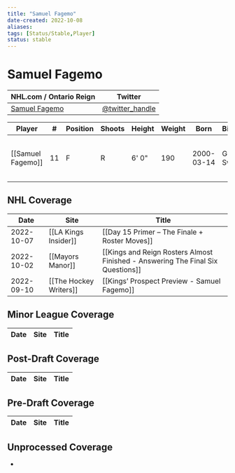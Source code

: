```yaml
---
title: "Samuel Fagemo"
date-created: 2022-10-08
aliases: 
tags: [Status/Stable,Player]
status: stable
---
```


# Samuel Fagemo

NHL.com / Ontario Reign | Twitter
-|-
[Samuel Fagemo](https://ontarioreign.com/roster/samuel-fagemo) | [@twitter_handle](https://twitter.com/)

Player | \# | Position | Shoots | Height | Weight | Born | Birthplace | Draft 
-|-|-|-|-|-|-|-|-
[[Samuel Fagemo]] | 11 | F | R | 6' 0" | 190 | 2000-03-14 | Goteborg, Sweden | LAK 2nd RD, 2019 (50th)



## NHL  Coverage
Date | Site |  Title
---|---|---
2022-10-07 | [[LA Kings Insider]] | [[Day 15 Primer – The Finale + Roster Moves]]
2022-10-02 | [[Mayors Manor]] | [[Kings and Reign Rosters Almost Finished - Answering The Final Six Questions]]
2022-09-10 | [[The Hockey Writers]] | [[Kings’ Prospect Preview - Samuel Fagemo]]


## Minor League Coverage
Date | Site |  Title
---|---|---



## Post-Draft Coverage
Date | Site |  Title
---|---|---



## Pre-Draft Coverage
Date | Site |  Title
---|---|---


## Unprocessed Coverage
- 
